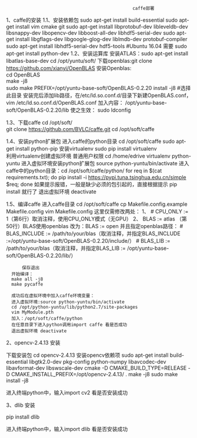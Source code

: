                                                     caffe部署

1、caffe的安装
  1.1、安装依赖包
     sudo apt-get install build-essential
     sudo apt-get install vim cmake git
     sudo apt-get install libprotobuf-dev libleveldb-dev libsnappy-dev libopencv-dev libboost-all-dev libhdf5-serial-dev 
     sudo apt-get install libgflags-dev libgoogle-glog-dev liblmdb-dev protobuf-compiler
     sudo apt-get install libhdf5-serial-dev hdf5-tools  #Ubuntu 16.04 需要
     sudo apt-get install python-dev
  1.2、安装运算库
   安装ATLAS：sudo apt-get install libatlas-base-dev
   cd /opt/yuntu/soft/
   下载openblas:git clone https://github.com/xianyi/OpenBLAS
   安装Openblas:      
      cd OpenBLAS   
      make -j8    
      sudo make PREFIX=/opt/yuntu-base-soft/OpenBLAS-0.2.20 install -j8     #选择此目录
      安装完后添加lib路径，在/etc/ld.so.conf.d/目录下新建OpenBLAS.conf，
      vim /etc/ld.so.conf.d/OpenBLAS.conf
      加入内容：
       /opt/yuntu-base-soft/OpenBLAS-0.2.20/lib
      使之生效：
        sudo ldconfig
     
  1.3、下载caffe
      cd /opt/soft/       
      git clone https://github.com/BVLC/caffe.git 
      cd /opt/soft/caffe



  1.4、安装python扩展包
      进入caffe的python目录
      cd /opt/soft/caffe
      sudo apt-get install python-pip
      安装virtualenv
      sudo pip install virtualenv  
      利用virtualenv创建虚拟环境 普通用户权限
      cd /home/edrive
      virtualenv python-yuntu
      进入虚拟环境安装python扩展包
      source python-yuntu/bin/activate
      进入caffe中的python目录：cd /opt/soft/caffe/python/
      for req in $(cat requirements.txt); do pip install -i https://pypi.tuna.tsinghua.edu.cn/simple $req; done
      如果提示报错，一般是缺少必须的包引起的，直接根据提示 pip install <package-name>就行了
      退出虚拟环境 deactivate
      
  1.5、编译caffe
      进入caffe目录
      cd /opt/soft/caffe
      cp Makefile.config.example Makefile.config
      vim Makefile.config
       这里仅需修改两处：
          1、   # CPU_ONLY := 1（第6行）取消注释，使用CPU_ONLY模式（无GPU）
          2、   BLAS := atlas （第50行）BLAS使用openblas
          改为：BLAS := open
      并且指定openblas路径： # BLAS_INCLUDE := /path/to/your/blas（取消注释，并指定BLAS_INCLUDE :=/opt/yuntu-base-soft/OpenBLAS-0.2.20/include/）
                            # BLAS_LIB := /path/to/your/blas（取消注释，并指定BLAS_LIB := /opt/yuntu-base-soft/OpenBLAS-0.2.20/lib/）
          
          保存退出
      开始编译：
      make all -j8
      make pycaffe

      成功后在虚拟环境中加入caffe环境变量：
      进入虚拟环境:source python-yuntu/bin/activate
      cd /opt/python-yuntu/lib/python2.7/site-packages
      vim MyModule.pth
      加入：/opt/soft/caffe/python
      在任意目录下进入python调用import caffe 看是否成功
      退出虚拟环境 deactivate
      

2、opencv-2.4.13 安装
  
   下载安装包
   cd opencv-2.4.13
      安装opencv依赖项
      sudo apt-get install build-essential libgtk2.0-dev pkg-config python-numpy libavcodec-dev libavformat-dev libswscale-dev
      cmake -D CMAKE_BUILD_TYPE=RELEASE -D CMAKE_INSTALL_PREFIX=/opt/opencv-2.4.13/ .
      make -j8
      sudo make install -j8
   
   进入终端python中，输入import cv2 看是否安装成功
   
   
3、dlib 安装
      
   pip install dlib
   
   进入终端python中，输入import dlib 看是否安装成功
   
   
   







